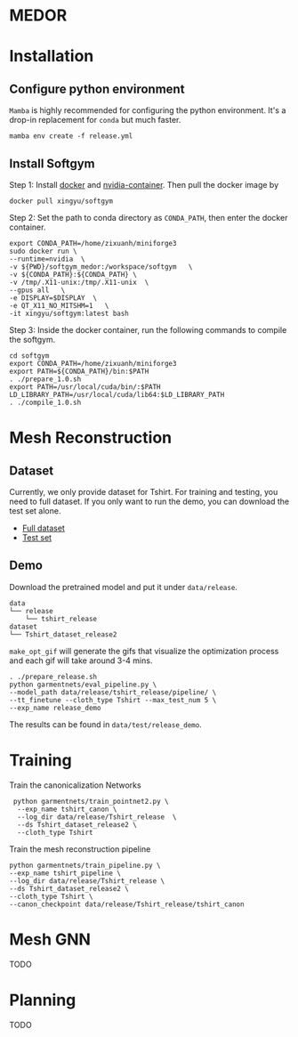 # MEDOR


# Installation
## Configure python environment
`Mamba` is highly recommended for configuring the python environment. It's a drop-in replacement for `conda` but much faster. 
```
mamba env create -f release.yml
```
## Install Softgym
Step 1: Install [docker](https://docs.docker.com/engine/install/ubuntu/) and [nvidia-container](https://docs.nvidia.com/datacenter/cloud-native/container-toolkit/latest/install-guide.html). Then pull the docker image by
```
docker pull xingyu/softgym
```
Step 2: Set the path to conda directory as `CONDA_PATH`, then enter the docker container.
```
export CONDA_PATH=/home/zixuanh/miniforge3
sudo docker run \
--runtime=nvidia  \
-v ${PWD}/softgym_medor:/workspace/softgym   \
-v ${CONDA_PATH}:${CONDA_PATH} \
-v /tmp/.X11-unix:/tmp/.X11-unix  \
--gpus all   \
-e DISPLAY=$DISPLAY  \
-e QT_X11_NO_MITSHM=1   \
-it xingyu/softgym:latest bash
```
Step 3: Inside the docker container, run the following commands to compile the softgym.
```
cd softgym
export CONDA_PATH=/home/zixuanh/miniforge3
export PATH=${CONDA_PATH}/bin:$PATH
. ./prepare_1.0.sh
export PATH=/usr/local/cuda/bin/:$PATH
LD_LIBRARY_PATH=/usr/local/cuda/lib64:$LD_LIBRARY_PATH
. ./compile_1.0.sh
```
# Mesh Reconstruction
## Dataset
Currently, we only provide dataset for Tshirt. For training and testing, you need to full dataset. 
If you only want to run the demo, you can download the test set alone.
- [Full dataset](https://drive.google.com/file/d/1JrC2vHrdxXvfjgcmn2tz1eT81U2noTlP/view?usp=sharing)
- [Test set](https://drive.google.com/file/d/1klTUl5xaja3izQ5GoLjDPn88dwbkrERo/view?usp=sharing)

## Demo
Download the pretrained model and put it under `data/release`.
```angular2html
data
└── release
    └── tshirt_release
dataset
└── Tshirt_dataset_release2
```

`make_opt_gif` will generate the gifs that visualize the optimization process and each gif will take around 3-4 mins.

```
. ./prepare_release.sh
python garmentnets/eval_pipeline.py \
--model_path data/release/tshirt_release/pipeline/ \
--tt_finetune --cloth_type Tshirt --max_test_num 5 \
--exp_name release_demo 
```
The results can be found in `data/test/release_demo`.
# Training
Train the canonicalization Networks
```
 python garmentnets/train_pointnet2.py \
  --exp_name tshirt_canon \
  --log_dir data/release/Tshirt_release  \
  --ds Tshirt_dataset_release2 \
  --cloth_type Tshirt
```
Train the mesh reconstruction pipeline
```
python garmentnets/train_pipeline.py \
--exp_name tshirt_pipeline \
--log_dir data/release/Tshirt_release \
--ds Tshirt_dataset_release2 \
--cloth_type Tshirt \
--canon_checkpoint data/release/Tshirt_release/tshirt_canon
```

# Mesh GNN
TODO
# Planning
TODO